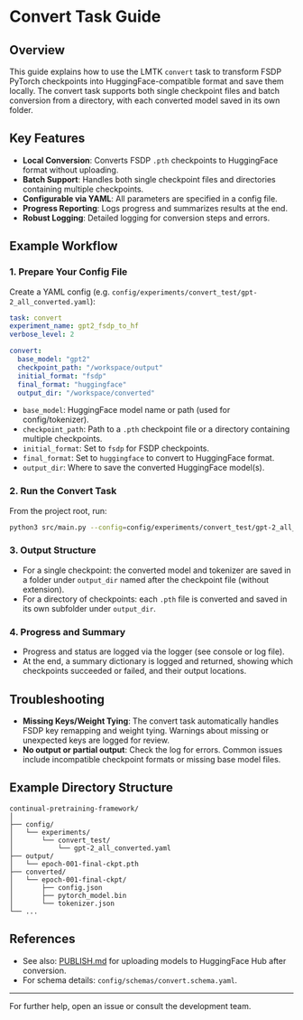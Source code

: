 # Convert Task Guide

## Overview
This guide explains how to use the LMTK `convert` task to transform FSDP PyTorch checkpoints into HuggingFace-compatible format and save them locally. The convert task supports both single checkpoint files and batch conversion from a directory, with each converted model saved in its own folder.

## Key Features
- **Local Conversion**: Converts FSDP `.pth` checkpoints to HuggingFace format without uploading.
- **Batch Support**: Handles both single checkpoint files and directories containing multiple checkpoints.
- **Configurable via YAML**: All parameters are specified in a config file.
- **Progress Reporting**: Logs progress and summarizes results at the end.
- **Robust Logging**: Detailed logging for conversion steps and errors.

## Example Workflow

### 1. Prepare Your Config File

Create a YAML config (e.g. `config/experiments/convert_test/gpt-2_all_converted.yaml`):

```yaml
task: convert
experiment_name: gpt2_fsdp_to_hf
verbose_level: 2

convert:
  base_model: "gpt2"
  checkpoint_path: "/workspace/output"
  initial_format: "fsdp"
  final_format: "huggingface"
  output_dir: "/workspace/converted"
```

- `base_model`: HuggingFace model name or path (used for config/tokenizer).
- `checkpoint_path`: Path to a `.pth` checkpoint file or a directory containing multiple checkpoints.
- `initial_format`: Set to `fsdp` for FSDP checkpoints.
- `final_format`: Set to `huggingface` to convert to HuggingFace format.
- `output_dir`: Where to save the converted HuggingFace model(s).

### 2. Run the Convert Task

From the project root, run:

```bash
python3 src/main.py --config=config/experiments/convert_test/gpt-2_all_converted.yaml
```

### 3. Output Structure

- For a single checkpoint: the converted model and tokenizer are saved in a folder under `output_dir` named after the checkpoint file (without extension).
- For a directory of checkpoints: each `.pth` file is converted and saved in its own subfolder under `output_dir`.

### 4. Progress and Summary

- Progress and status are logged via the logger (see console or log file).
- At the end, a summary dictionary is logged and returned, showing which checkpoints succeeded or failed, and their output locations.

## Troubleshooting

- **Missing Keys/Weight Tying**: The convert task automatically handles FSDP key remapping and weight tying. Warnings about missing or unexpected keys are logged for review.
- **No output or partial output**: Check the log for errors. Common issues include incompatible checkpoint formats or missing base model files.

## Example Directory Structure

```
continual-pretraining-framework/
│
├── config/
│   └── experiments/
│       └── convert_test/
│           └── gpt-2_all_converted.yaml
├── output/
│   └── epoch-001-final-ckpt.pth
├── converted/
│   └── epoch-001-final-ckpt/
│       ├── config.json
│       ├── pytorch_model.bin
│       └── tokenizer.json
└── ...
```

## References
- See also: [PUBLISH.md](./PUBLISH.md) for uploading models to HuggingFace Hub after conversion.
- For schema details: `config/schemas/convert.schema.yaml`.

---

For further help, open an issue or consult the development team.
